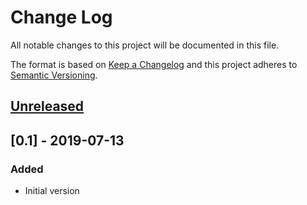 # Change Log

All notable changes to this project will be documented in this file.

The format is based on [Keep a Changelog](http://keepachangelog.com/)
and this project adheres to [Semantic Versioning](http://semver.org/).


## [Unreleased]

## [0.1] - 2019-07-13


### Added
- Initial version


<!-- links -->
[Unreleased]: https://github.com/plandes/deep-qa-rank/current/v0.0.1...HEAD
[0.0.1]: https://github.com/plandes/deep-qa-rank/current/vd3b64d7de8ec7a5f9b30fcef2af03c351727f83b...v0.0.1
